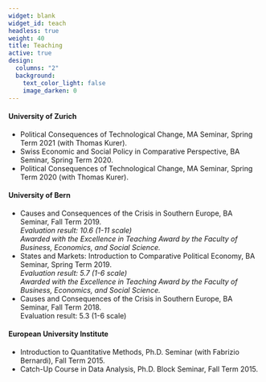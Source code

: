```yaml
---
widget: blank
widget_id: teach
headless: true
weight: 40
title: Teaching
active: true
design:
  columns: "2"
  background:
    text_color_light: false
    image_darken: 0
---
```

#### University of Zurich

* Political Consequences of Technological Change, MA Seminar, Spring Term 2021 (with Thomas Kurer).
* Swiss Economic and Social Policy in Comparative Perspective, BA Seminar, Spring Term 2020.
* Political Consequences of Technological Change, MA Seminar, Spring Term 2020 (with Thomas Kurer).



#### University of Bern 

* Causes and Consequences of the Crisis in Southern Europe, BA Seminar, Fall Term 2019.\
  *Evaluation result: 10.6 (1-11 scale)*\
  *Awarded with the Excellence in Teaching Award by the Faculty of Business, Economics, and Social Science.* 
* States and Markets: Introduction to Comparative Political Economy, BA Seminar, Spring Term 2019.\
  *Evaluation result: 5.7 (1-6 scale)*\
  *Awarded with the Excellence in Teaching Award by the Faculty of Business, Economics, and Social Science.* 
* Causes and Consequences of the Crisis in Southern Europe, BA Seminar, Fall Term 2018.\
  Evaluation result: 5.3 (1-6 scale)



#### European University Institute

* Introduction to Quantitative Methods, Ph.D. Seminar (with Fabrizio Bernardi), Fall Term 2015. 
* Catch-Up Course in Data Analysis, Ph.D. Block Seminar, Fall Term 2015.
